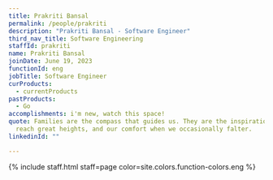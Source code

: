 ```yaml
---
title: Prakriti Bansal
permalink: /people/prakriti
description: "Prakriti Bansal - Software Engineer"
third_nav_title: Software Engineering
staffId: prakriti
name: Prakriti Bansal
joinDate: June 19, 2023
functionId: eng
jobTitle: Software Engineer
curProducts:
  - currentProducts
pastProducts:
  - Go
accomplishments: i'm new, watch this space!
quote: Families are the compass that guides us. They are the inspiration to
  reach great heights, and our comfort when we occasionally falter.
linkedinId: ""

---
```


{% include staff.html staff=page color=site.colors.function-colors.eng %}
